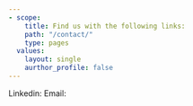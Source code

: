 ```yaml
--- 
- scope:
    title: Find us with the following links:
    path: "/contact/"
    type: pages
  values: 
    layout: single
    aurthor_profile: false
---
```

Linkedin: 
Email:
